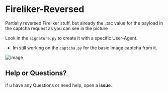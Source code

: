 # Fireliker-Reversed
Partially reversed Fireliker stuff, but already the _tac value for the payload in the captcha request as you can see in the picture

Look in the `signature.py` to create it with a specific User-Agent.
- Im still working on the `captcha.py` for the basic Image captcha from it.

![image](https://github.com/user-attachments/assets/ab8142bd-1964-4c24-8ade-257a78e883b7)


## Help or Questions?

if u have any Questions or need help, open a **issue**.
